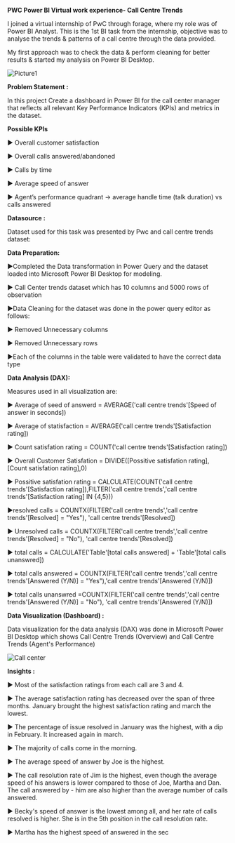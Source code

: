 
**PWC Power BI Virtual work experience- Call Centre Trends**

I joined a virtual internship of PwC through forage, where my role was of Power BI Analyst. This is the 1st BI task from the internship, objective was to analyse the trends & patterns of a call centre through the data provided.

My first approach was to check the data & perform cleaning for better results & started my analysis on Power BI Desktop.

![Picture1](https://github.com/Raj-kamal8888/Call-Center-Trends/assets/111457714/cb645f4e-7822-4c84-b103-33408e96609a)

 

**Problem Statement :**

In this project Create a dashboard in Power BI for the call center manager that reflects all relevant Key Performance Indicators (KPIs) and metrics in the dataset.

**Possible KPIs**

▶	Overall customer satisfaction

▶	Overall calls answered/abandoned

▶	Calls by time

▶	Average speed of answer

▶	Agent’s performance quadrant -> average handle time (talk duration) vs calls answered

**Datasource :**

Dataset used for this task was presented by Pwc and call centre trends dataset:

**Data Preparation:**

▶Completed the Data transformation in Power Query and the dataset loaded into Microsoft Power BI Desktop for modeling.

▶ Call Center trends dataset which has 10 columns and 5000 rows of observation

▶Data Cleaning for the dataset was done in the power query editor as follows:

▶	Removed Unnecessary columns

▶ Removed Unnecessary rows

▶Each of the columns in the table were validated to have the correct data type

**Data Analysis (DAX):**
  
Measures used in all visualization are:

▶ Average of seed of answerd = AVERAGE('call centre trends'[Speed of answer in seconds])

▶	Average of statisfaction = AVERAGE('call centre trends'[Satisfaction rating])

▶	Count satisfation rating = COUNT('call centre trends'[Satisfaction rating])

▶	Overall Customer Satisfation = DIVIDE([Possitive satisfation rating],[Count satisfation rating],0)

▶	Possitive satisfation rating = CALCULATE(COUNT('call centre trends'[Satisfaction rating]),FILTER('call centre trends','call centre trends'[Satisfaction rating] IN {4,5}))

▶resolved calls = COUNTX(FILTER('call centre trends','call centre trends'[Resolved] = "Yes"), 'call centre trends'[Resolved])

▶	Unresolved calls = COUNTX(FILTER('call centre trends','call centre trends'[Resolved] = "No"), 'call centre trends'[Resolved])

▶	total calls = CALCULATE('Table'[total calls answered] + 'Table'[total calls unanswred])

▶ total calls answered = COUNTX(FILTER('call centre trends','call centre trends'[Answered (Y/N)] = "Yes"),'call centre trends'[Answered (Y/N)])

▶ total calls unanswred =COUNTX(FILTER('call centre trends','call centre trends'[Answered (Y/N)] = "No"), 'call centre trends'[Answered (Y/N)])


**Data Visualization (Dashboard) :**

Data visualization for the data analysis (DAX) was done in Microsoft Power BI Desktop which shows  Call Centre Trends (Overview) and Call Centre Trends (Agent's Performance)

![Call center](https://github.com/Raj-kamal8888/Call-Center-Trends/assets/111457714/3d3fce02-08da-4558-99f5-e4c3e0c96943)


 
**Insights :**

▶	Most of the satisfaction ratings from each call are 3 and 4.

▶ The average satisfaction rating has decreased over the span of three months. January brought the highest satisfaction rating and march the lowest.

▶	The percentage of issue resolved in January was the highest, with a dip in February. It increased again in march.

▶	The majority of calls come in the morning.

▶	The average speed of answer by Joe is the highest.

▶	The call resolution rate of Jim is the highest, even though the average speed of his answers is lower compared to those of Joe, Martha and Dan. The call answered by - him are also higher than the average number of calls answered.

▶	Becky's speed of answer is the lowest among all, and her rate of calls resolved is higher. She is in the 5th position in the call resolution rate.

▶	Martha has the highest speed of answered in the sec

